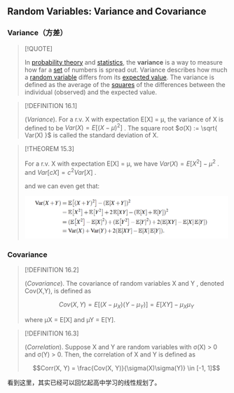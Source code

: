 ## Random Variables: Variance and Covariance

### Variance（方差）

> [!QUOTE]
>
> In [probability theory](https://simple.wikipedia.org/wiki/Probability_theory "Probability theory") and [statistics](https://simple.wikipedia.org/wiki/Statistics "Statistics"), the **variance** is a way to measure how far a [set](https://simple.wikipedia.org/wiki/Set "Set") of numbers is spread out. Variance describes how much a [random variable](https://simple.wikipedia.org/wiki/Random_variable "Random variable") differs from its [expected value](https://simple.wikipedia.org/wiki/Expected_value "Expected value"). The variance is defined as the average of the [squares](https://simple.wikipedia.org/wiki/Square_(mathematics) "Square (mathematics)") of the differences between the individual (observed) and the expected value.

> [!DEFINITION 16.1]
>
> (_Variance_). For a r.v. X with expectation E[X] = µ, the variance of X is defined to be $Var(X) = E[(X − µ)^{2}]$ . The square root $σ(X) := \sqrt{ Var(X) }$ is called the standard deviation of X.

> [!THEOREM 15.3]
>
> For a r.v. X with expectation E[X] = µ, we have $Var(X) = E[X^{2}]-\mu^{2}$ .
> and $Var[cX] = c^{2}Var[X]$ .
>
> and we can even get that:
>
> ![](attachments/15-Distribution%20and%20Expectation-3.png)

### Covariance

> [!DEFINITION 16.2]
>
> (_Covariance_). The covariance of random variables X and Y , denoted Cov(X,Y), is defined as 
> 
> $$Cov(X,Y) = E[(X − \mu_{X} )(Y − \mu_{Y} )] = E[XY]−\mu_{X}\mu_{Y}$$ 
> 
> where µX = E[X] and µY = E[Y].

> [!DEFINITION 16.3]
>
> (_Correlation_). Suppose X and Y are random variables with σ(X) > 0 and σ(Y) > 0. Then, the correlation of X and Y is defined as 
> 
> $$Corr(X, Y) = \frac{Cov(X, Y)}{\sigma(X)\sigma(Y)} \in [-1, 1]$$

看到这里，其实已经可以回忆起高中学习的线性规划了。